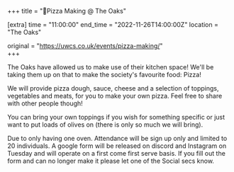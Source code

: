 +++
title = "🍕Pizza Making @ The Oaks"

[extra]
time = "11:00:00"
end_time = "2022-11-26T14:00:00Z"
location = "The Oaks"

original = "https://uwcs.co.uk/events/pizza-making/"    
+++

The Oaks have allowed us to make use of their kitchen space! We'll be taking them up on that to make the society's favourite food: Pizza!

We will provide pizza dough, sauce, cheese and a selection of toppings, vegetables and meats, for you to make your own pizza. Feel free to share with other people though! 

You can bring your own toppings if you wish for something specific or just want to put loads of olives on (there is only so much we will bring).

Due to only having one oven. Attendance will be sign up only and limited to 20 individuals. A google form will be released on discord and Instagram on Tuesday and will operate on a first come first serve basis. If you fill out the form and can no longer make it please let one of the Social secs know.
